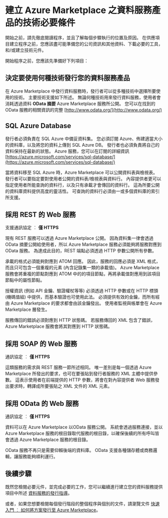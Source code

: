 <properties
   pageTitle="建立要發行到 Marketplace 之資料服務的技術必要條件 | Microsoft Azure"
   description="了解建立資料服務，以在 Azure Marketplace 中部署及銷售的的需求"
   services="marketplace-publishing"
   documentationCenter=""
   authors="HannibalSII"
   manager=""
   editor=""/>

<tags
   ms.service="marketplace-publishing"
   ms.devlang="na"
   ms.topic="article"
   ms.tgt_pltfrm="na"
   ms.workload="na"
   ms.date="11/30/2015"
   ms.author="hascipio; avikova" />

# 建立 Azure Marketplace 之資料服務產品的技術必要條件
開始之前，請先徹底閱讀程序，並且了解每個步驟執行的位置及原因。 在供應項目建立程序之前，您應該盡可能準備您的公司資訊和其他資料、下載必要的工具，和/或建立技術元件。

開始程序之前，您應該先準備好下列項目：

## 決定要使用何種技術發行您的資料服務產品

在 Azure Marketplace 中發行資料服務時，發行者可以從多種技術中選擇所要使用的技術。 主要技術支援如下所述。 無論何種技術用來發行資料服務，使用者會消耗透過資料 **OData 摘要** Azure Marketplace 服務所公開。 您可以在找到的 OData 服務的相關資訊的完整 [http://www.odata.org/](http://www.odata.org/)

## SQL Azure Database

發行者必須負責在 SQL Azure 中備妥資料集。 您必須訂閱 Azure、佈建適當大小的資料庫，以及將您的資料上傳到 SQL Azure DB。 發行者也必須負責將自己的資料保持在最新的狀態。 Azure 服務，您可以在訂閱的詳細資訊 [https://azure.microsoft.com/services/sql-database/](https://azure.microsoft.com/services/sql-database/)


當將資料移至 SQL Azure 時，Azure Marketplace 可以公開資料表與檢視表。 發行者可以要指定要對使用者公開的資料表/檢視表與資料行。 內容提供者更可以指定使用者所能查詢的資料行，以及只有承載才會傳回的資料行。 這為所要公開的資料庫資料提供高度的靈活性。 可查詢的資料行必須由一或多個資料庫的索引所支援。

## 採用 REST 的 Web 服務

支援通訊協定 ︰ **僅 HTTPS**

現有 REST 服務可以透過 Azure Marketplace 公開。 因為資料集一律會透過 OData 摘要公開給使用者，所以 Azure Marketplace 服務必須能夠將服務對應到 OData 服務。 為達成此目的，REST 端點必須透過 HTTP 參數公開所有參數。

承載的格式必須能夠對應到 ATOM 回應。 因此，服務的回應必須是 XML 格式，而且只可包含一個重複的元素 (內含記錄集一類的承載值)。 Azure Marketplace 服務會將重複的節點對應到 ATOM 中的的項目節點，再將承載值對應用到該項目節點中的屬性節點。

授權資訊 (例如 API 金鑰、驗證權杖等等) 必須透過 HTTP 參數或在 HTTP 標頭 (機碼值組) 中提供，而基本驗證也可使用此法。 必須提供有效的金鑰，而所有經由 Azure Marketplace 的要求都會由該金鑰發出。 使用者監視與帳單會在 Azure Marketplace 層發生。

服務傳回的錯誤必須對應到 HTTP 狀態碼。 若服務傳回的 XML 包含了錯誤，Azure Marketplace 服務會將其對應到 HTTP 狀態碼。

## 採用 SOAP 的 Web 服務

通訊協定 ︰ **僅 HTTPS**

這類服務的需求與 REST 服務一節所述相同。 唯一差別是每一個透過 Azure Marketplace 所發出的要求，也可在要張貼到發行者服務的 XML 主體中提供參數。 這表示使用者在前端提供的 HTTP 參數，將會在對內容提供者 Web 服務發出要求時，轉譯成所要張貼之 XML 文件的 XML 元素。

## 採用 OData 的 Web 服務

通訊協定 ︰ **僅 HTTPS**

資料可以在 Azure Marketplace 以OData 服務公開。 系統會透過服務連接，並以 Azure Marketplace 服務的根目錄取代服務的根目錄，以確保後續的所有呼叫皆會透過 Azure Marketplace 服務的根目錄。

OData 服務不再只是需要仰賴後端的資料庫。 OData 支援各種儲存體或商務邏輯，讓服務能夠順利運行。


## 後續步驟
既然您檢閱必要元件，並完成必要的工作，您可以繼續進行建立您的資料服務提供項目中所述 [資料服務的發行指導](marketplace-publishing-data-service-creation.md)。

或者，如果您想要檢閱每個發行階段的整個程序與個別的文件，請瀏覽文件 [快速入門 ︰ 如何將方案發行至 Azure Marketplace](marketplace-publishing-getting-started.md)。

[link-acct]:marketplace-publishing-accounts-creation-registration.md


